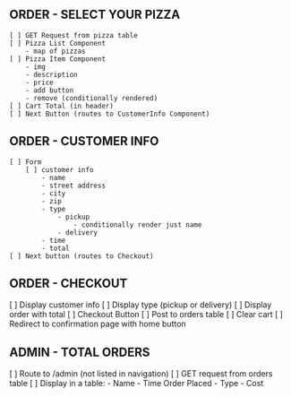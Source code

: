 ## ORDER - SELECT YOUR PIZZA
    [ ] GET Request from pizza table
    [ ] Pizza List Component
        - map of pizzas
    [ ] Pizza Item Component
        - img
        - description
        - price
        - add button
        - remove (conditionally rendered)
    [ ] Cart Total (in header)
    [ ] Next Button (routes to CustomerInfo Component)

## ORDER - CUSTOMER INFO
    [ ] Form
        [ ] customer info
            - name
            - street address
            - city
            - zip
            - type 
                - pickup
                    - conditionally render just name
                - delivery
            - time
            - total
    [ ] Next button (routes to Checkout)

## ORDER - CHECKOUT
[ ] Display customer info
[ ] Display type (pickup or delivery)
[ ] Display order with total
[ ] Checkout Button
    [ ] Post to orders table
    [ ] Clear cart
    [ ] Redirect to confirmation page with home button

## ADMIN - TOTAL ORDERS
[ ] Route to /admin (not listed in navigation)
[ ] GET request from orders table
[ ] Display in a table:
    - Name
    - Time Order Placed
    - Type
    - Cost

        
    
